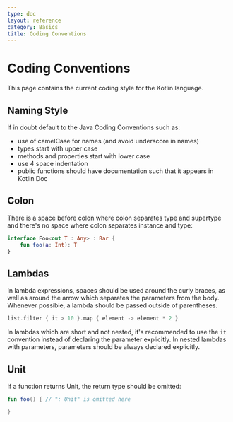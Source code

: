 ```yaml
---
type: doc
layout: reference
category: Basics
title: Coding Conventions
---
```


# Coding Conventions

This page contains the current coding style for the Kotlin language.

## Naming Style
If in doubt default to the Java Coding Conventions such as:

* use of camelCase for names (and avoid underscore in names)
* types start with upper case
* methods and properties start with lower case
* use 4 space indentation
* public functions should have documentation such that it appears in Kotlin Doc

## Colon

There is a space before colon where colon separates type and supertype and there's no space where colon separates instance and type:

``` kotlin
interface Foo<out T : Any> : Bar {
    fun foo(a: Int): T
}
```

## Lambdas

In lambda expressions, spaces should be used around the curly braces, as well as around the arrow which separates the parameters
from the body. Whenever possible, a lambda should be passed outside of parentheses.

``` kotlin
list.filter { it > 10 }.map { element -> element * 2 }
```

In lambdas which are short and not nested, it's recommended to use the `it` convention instead of declaring the parameter
explicitly. In nested lambdas with parameters, parameters should be always declared explicitly.

## Unit

If a function returns Unit, the return type should be omitted:

``` kotlin
fun foo() { // ": Unit" is omitted here

}
```
